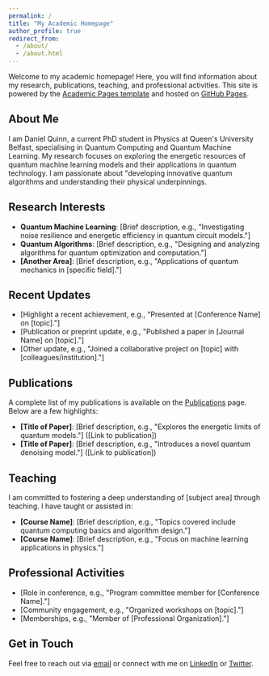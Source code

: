 ```yaml
---
permalink: /
title: "My Academic Homepage"
author_profile: true
redirect_from:
  - /about/
  - /about.html
---
```


Welcome to my academic homepage! Here, you will find information about my research, publications, teaching, and professional activities. This site is powered by the [Academic Pages template](https://github.com/academicpages/academicpages.github.io) and hosted on [GitHub Pages](https://pages.github.com).

## About Me
I am Daniel Quinn, a current PhD student in Physics at Queen's University Belfast, specialising in Quantum Computing and Quantum Machine Learning. My research focuses on exploring the energetic resources of quantum machine learning models and their applications in quantum technology. I am passionate about "developing innovative quantum algorithms and understanding their physical underpinnings.

## Research Interests
- **Quantum Machine Learning**: [Brief description, e.g., "Investigating noise resilience and energetic efficiency in quantum circuit models."]
- **Quantum Algorithms**: [Brief description, e.g., "Designing and analyzing algorithms for quantum optimization and computation."]
- **[Another Area]**: [Brief description, e.g., "Applications of quantum mechanics in [specific field]."]

## Recent Updates
- [Highlight a recent achievement, e.g., "Presented at [Conference Name] on [topic]."]
- [Publication or preprint update, e.g., "Published a paper in [Journal Name] on [topic]."]
- [Other update, e.g., "Joined a collaborative project on [topic] with [colleagues/institution]."]

## Publications
A complete list of my publications is available on the [Publications](./publications/) page. Below are a few highlights:
- **[Title of Paper]**: [Brief description, e.g., "Explores the energetic limits of quantum models."] ([Link to publication])
- **[Title of Paper]**: [Brief description, e.g., "Introduces a novel quantum denoising model."] ([Link to publication])

## Teaching
I am committed to fostering a deep understanding of [subject area] through teaching. I have taught or assisted in:
- **[Course Name]**: [Brief description, e.g., "Topics covered include quantum computing basics and algorithm design."]
- **[Course Name]**: [Brief description, e.g., "Focus on machine learning applications in physics."]

## Professional Activities
- [Role in conference, e.g., "Program committee member for [Conference Name]."]
- [Community engagement, e.g., "Organized workshops on [topic]."]
- [Memberships, e.g., "Member of [Professional Organization]."]

## Get in Touch
Feel free to reach out via [email](mailto:dquinn53@qub.ac.uk) or connect with me on [LinkedIn](https://www.linkedin.com/in/yourprofile) or [Twitter](https://twitter.com/yourprofile).


